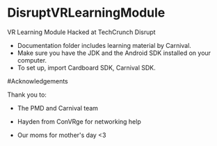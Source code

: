 # DisruptVRLearningModule
VR Learning Module Hacked at TechCrunch Disrupt

- Documentation folder includes learning material by Carnival.
- Make sure you have the JDK and the Android SDK installed on your computer.
- To set up, import Cardboard SDK, Carnival SDK. 


#Acknowledgements

Thank you to:
- The PMD and Carnival team

- Hayden from ConVRge for networking help

- Our moms for mother's day <3
